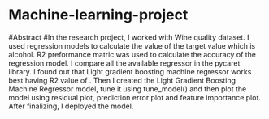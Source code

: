 # Machine-learning-project
#Abstract
#In the research project, I worked with Wine quality dataset. I used regression models to calculate the value of the target value which is alcohol. R2 preformance matric was used to calculate the accuracy of the regression model. I compare all the available regressor in the pycaret library. I found out that Light gradient boosting machine regressor works best having R2 value of . Then I created the Light Gradient Boosting Machine Regressor model, tune it using tune_model() and then plot the model using residual plot, prediction error plot and feature importance plot. After finalizing, I deployed the model.
